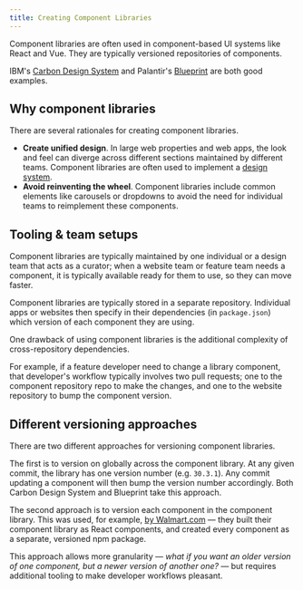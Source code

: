 ```yaml
---
title: Creating Component Libraries
---
```


Component libraries are often used in component-based UI systems like React and Vue. They are typically versioned repositories of components.

IBM's [Carbon Design System](http://carbondesignsystem.com/) and Palantir's [Blueprint](https://blueprintjs.com/) are both good examples.

## Why component libraries

There are several rationales for creating component libraries.

- **Create unified design**. In large web properties and web apps, the look and feel can diverge across different sections maintained by different teams. Component libraries are often used to implement a [design system](https://www.designsystems.com/).
- **Avoid reinventing the wheel**. Component libraries include common elements like carousels or dropdowns to avoid the need for individual teams to reimplement these components.

## Tooling & team setups

Component libraries are typically maintained by one individual or a design team that acts as a curator; when a website team or feature team needs a component, it is typically available ready for them to use, so they can move faster.

Component libraries are typically stored in a separate repository. Individual apps or websites then specify in their dependencies (in `package.json`) which version of each component they are using.

One drawback of using component libraries is the additional complexity of cross-repository dependencies.

For example, if a feature developer need to change a library component, that developer's workflow typically involves two pull requests; one to the component repository repo to make the changes, and one to the website repository to bump the component version.

## Different versioning approaches

There are two different approaches for versioning component libraries.

The first is to version on globally across the component library. At any given commit, the library has one version number (e.g. `30.3.1`). Any commit updating a component will then bump the version number accordingly. Both Carbon Design System and Blueprint take this approach.

The second approach is to version each component in the component library. This was used, for example, [by Walmart.com](https://medium.com/walmartlabs/how-to-achieve-reusability-with-react-components-81edeb7fb0e0) ― they built their component library as React components, and created every component as a separate, versioned npm package.

This approach allows more granularity ― _what if you want an older version of one component, but a newer version of another one?_ ― but requires additional tooling to make developer workflows pleasant.

